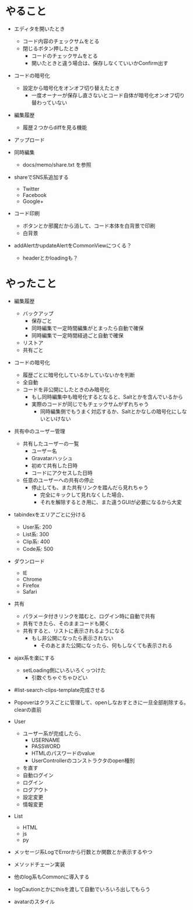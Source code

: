 
# やること
  - エディタを開いたとき
    - コード内容のチェックサムをとる
    - 閉じるボタン押したとき
      - コードのチェックサムをとる
      - 開いたときと違う場合は、保存しなくていいかConfirm出す

  - コードの暗号化
    - 設定から暗号化をオンオフ切り替えたとき
      - 一度オーナーが保存し直さないとコード自体が暗号化オンオフ切り替わっていない

  - 編集履歴
    - 履歴２つからdiffを見る機能

  - アップロード

  - 同時編集
    - docs/memo/share.txt を参照

  - shareでSNS系追加する
    - Twitter
    - Facebook
    - Google+

  - コード印刷
    - ボタンとか邪魔だから消して、コード本体を白背景で印刷
    - 白背景

  - addAlertかupdateAlertをCommonViewにつくる？
    - headerとかloadingも？


# やったこと

  - 編集履歴
    - バックアップ
      - 保存ごと
      - 同時編集で一定時間編集がとまったら自動で確保
      - 同時編集で一定時間経過ごと自動で確保
    - リストア
    - 共有ごと

  - コードの暗号化
    - 履歴ごとに暗号化しているかしていないかを判断
    - 全自動
    - コードを非公開にしたときのみ暗号化
      - もし同時編集中も暗号化するとなると、Saltとかを含んでいるから
      - 実際のコードが同じでもチェックサムがずれちゃう
        - 同時編集側でもうまく対応するか、Saltとかなしの暗号化にしないといけない

  - 共有中のユーザー管理
    - 共有したユーザーの一覧
      - ユーザー名
      - Gravatarハッシュ
      - 初めて共有した日時
      - コードにアクセスした日時
    - 任意のユーザーへの共有の停止
      - 停止しても、また共有リンクを踏んだら見れちゃう
        - 完全にキックして見れなくした場合、
        - それを解除するとき用に、また違うGUIが必要になるから大変

  - tabindexをエリアごとに分ける
    - User系: 200
    - List系: 300
    - Clip系: 400
    - Code系: 500

  - ダウンロード
    - IE
    - Chrome
    - Firefox
    - Safari

  - 共有
    - パラメータ付きリンクを踏むと、ログイン時に自動で共有
    - 共有できたら、そのままコードも開く
    - 共有すると、リストに表示されるようになる
      - もし非公開になったら表示されない
        - そのあとまた公開になったら、何もしなくても表示される

  - ajax系を楽にする
    - setLoading側にいろいろくっつけた
      - 引数ぐちゃぐちゃひどい

  - #list-search-clips-template完成させる

  - Popoverはクラスごとに管理して、openしなおすときに一旦全部削除する。clearの直前

  - User
    - ユーザー系が完成したら、
      - USERNAME
      - PASSWORD
      - HTMLのパスワードのvalue
      - UserControllerのコンストラクタのopen種別
    - を直す
    - 自動ログイン
    - ログイン
    - ログアウト
    - 設定変更
    - 情報変更

  - List
    - HTML
    - js
    - py

  - メッセージ系LogでErrorから行数とか関数とか表示するやつ

  - メソッドチェーン実装

  - 他のlog系もCommonに導入する

  - logCautionとかにthisを渡して自動でいろいろ出してもらう

  - avatarのスタイル
